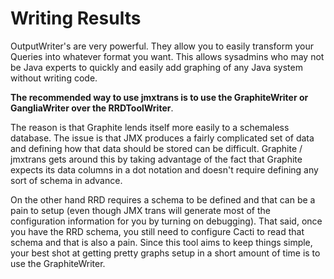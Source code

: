 

# Writing Results #

OutputWriter's are very powerful. They allow you to easily transform your Queries into whatever format you want. This allows sysadmins who may not be Java experts to quickly and easily add graphing of any Java system without writing code.

**The recommended way to use jmxtrans is to use the GraphiteWriter or GangliaWriter over the RRDToolWriter**.

The reason is that Graphite lends itself more easily to a schemaless database. The issue is that JMX produces a fairly complicated set of data and defining how that data should be stored can be difficult. Graphite / jmxtrans gets around this by taking advantage of the fact that Graphite expects its data columns in a dot notation and doesn't require defining any sort of schema in advance.

On the other hand RRD requires a schema to be defined and that can be a pain to setup (even though JMX trans will generate most of the configuration information for you by turning on debugging). That said, once you have the RRD schema, you still need to configure Cacti to read that schema and that is also a pain. Since this tool aims to keep things simple, your best shot at getting pretty graphs setup in a short amount of time is to use the GraphiteWriter.